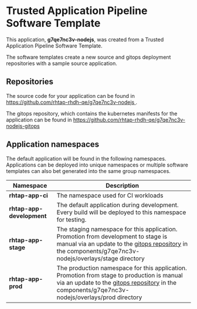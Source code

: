 # Trusted Application Pipeline Software Template

This application, **g7qe7nc3v-nodejs**, was created from a Trusted Application Pipeline Software Template.

The software templates create a new source and gitops deployment repositories with a sample source application. 

## Repositories

The source code for your application can be found in [https://github.com/rhtap-rhdh-qe/g7qe7nc3v-nodejs ](https://github.com/rhtap-rhdh-qe/g7qe7nc3v-nodejs ).
 
The gitops repository, which contains the kubernetes manifests for the application can be found in 
[https://github.com/rhtap-rhdh-qe/g7qe7nc3v-nodejs-gitops ](https://github.com/rhtap-rhdh-qe/g7qe7nc3v-nodejs-gitops ) 

## Application namespaces 

The default application will be found in the following namespaces. Applications can be deployed into unique namespaces or multiple software templates can also bet generated into the same group namespaces.  

|  Namespace   |  Description   |  
| -------- | -------- |
| **rhtap-app-ci** | The namespace used for CI workloads |
| **rhtap-app-development** | The default application during development. Every build will be deployed to this namespace for testing. |
| **rhtap-app-stage** | The staging namespace for this application. Promotion from development to stage is manual via an update to the [gitops repository](https://github.com/rhtap-rhdh-qe/g7qe7nc3v-nodejs-gitops ) in the components/g7qe7nc3v-nodejs/overlays/stage directory |
| **rhtap-app-prod** | The production namespace for this application. Promotion from stage to production is manual via an update to the [gitops repository](https://github.com/rhtap-rhdh-qe/g7qe7nc3v-nodejs-gitops ) in the components/g7qe7nc3v-nodejs/overlays/prod directory |